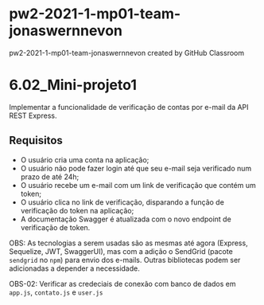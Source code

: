 # pw2-2021-1-mp01-team-jonaswernnevon
pw2-2021-1-mp01-team-jonaswernnevon created by GitHub Classroom

# 6.02_Mini-projeto1
Implementar a funcionalidade de verificação de contas por e-mail da API REST Express.

## Requisitos

- O usuário cria uma conta na aplicação;
- O usuário não pode fazer login até que seu e-mail seja verificado num prazo de até 24h;
- O usuário recebe um e-mail com um link de verificação que contém um token;
- O usuário clica no link de verificação, disparando a função de verificação do token na aplicação;
- A documentação Swagger é atualizada com o novo endpoint de verificação de token.

OBS: As tecnologias a serem usadas são as mesmas até agora (Express, Sequelize, JWT, SwaggerUI), mas com a adição o SendGrid (pacote `sendgrid` no `npm`) para envio dos e-mails. Outras bibliotecas podem ser adicionadas a depender a necessidade.

OBS-02: Verificar as credeciais de conexão com banco de dados em `app.js`, `contato.js` e `user.js`


